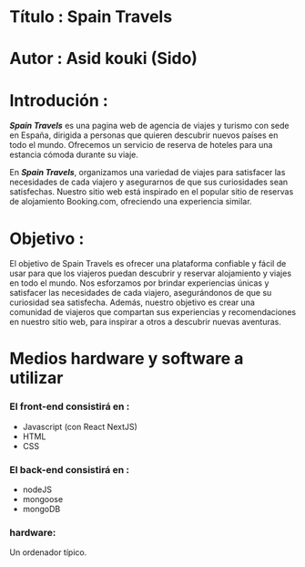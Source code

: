 # Título : Spain Travels

# Autor : Asid kouki (Sido)

# Introdución :

**_Spain Travels_** es una pagina web de agencia de viajes y turismo con sede en España, dirigida a personas que quieren descubrir nuevos países en todo el mundo. Ofrecemos un servicio de reserva de hoteles para una estancia cómoda durante su viaje.

En **_Spain Travels_**, organizamos una variedad de viajes para satisfacer las necesidades de cada viajero y asegurarnos de que sus curiosidades sean satisfechas. Nuestro sitio web está inspirado en el popular sitio de reservas de alojamiento Booking.com, ofreciendo una experiencia similar.

# Objetivo :

El objetivo de Spain Travels es ofrecer una plataforma confiable y fácil de usar para que los viajeros puedan descubrir y reservar alojamiento y viajes en todo el mundo. Nos esforzamos por brindar experiencias únicas y satisfacer las necesidades de cada viajero, asegurándonos de que su curiosidad sea satisfecha. Además, nuestro objetivo es crear una comunidad de viajeros que compartan sus experiencias y recomendaciones en nuestro sitio web, para inspirar a otros a descubrir nuevas aventuras.

# Medios hardware y software a utilizar

### El front-end consistirá en :

- Javascript (con React NextJS)
- HTML
- CSS

### El back-end consistirá en :

- nodeJS
- mongoose
- mongoDB

### hardware:

Un ordenador típico.
